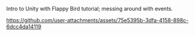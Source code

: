 Intro to Unity with Flappy Bird tutorial; messing around with events. 

https://github.com/user-attachments/assets/75e5395b-3dfa-4158-898c-6dcc4da14119
